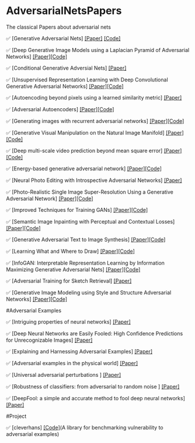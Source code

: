 # AdversarialNetsPapers
The classical Papers about adversarial nets 

:white_check_mark: [Generative Adversarial Nets] [[Paper]](https://arxiv.org/abs/1406.2661)
[[Code]](https://github.com/goodfeli/adversarial)

:white_check_mark: [Deep Generative Image Models using a Laplacian Pyramid of Adversarial Networks] [[Paper]](https://arxiv.org/abs/1506.05751)[[Code]](https://github.com/facebook/eyescream)


:white_check_mark: [Conditional Generative Adversial Nets] [[Paper]](https://arxiv.org/abs/1411.1784)

:white_check_mark: [Unsupervised Representation Learning with Deep Convolutional Generative Adversarial Networks] [[Paper]](https://arxiv.org/abs/1511.06434)[[Code]](https://github.com/jacobgil/keras-dcgan)

:white_check_mark: [Autoencoding beyond pixels using a learned similarity metric] [[Paper]](https://arxiv.org/abs/1512.09300)

:white_check_mark: [Adversarial Autoencoders] [[Paper]](http://arxiv.org/abs/1511.05644)[[Code]](https://github.com/musyoku/adversarial-autoencoder)

:white_check_mark: [Generating images with recurrent adversarial networks] [[Paper]](https://arxiv.org/abs/1602.05110)[[Code]](https://github.com/ofirnachum/sequence_gan)

:white_check_mark: [Generative Visual Manipulation on the Natural Image Manifold] [[Paper]](https://people.eecs.berkeley.edu/~junyanz/projects/gvm/eccv16_gvm.pdf)[[Code]](https://github.com/junyanz/iGAN)

:white_check_mark: [Deep multi-scale video prediction beyond mean square error] [[Paper]](https://arxiv.org/abs/1511.05440)[[Code]](https://github.com/dyelax/Adversarial_Video_Generation)

:white_check_mark: [Energy-based generative adversarial network] [[Paper]](https://arxiv.org/pdf/1609.03126v2.pdf)[[Code]](https://github.com/buriburisuri/ebgan)

:white_check_mark: [Neural Photo Editing with Introspective Adversarial Networks] [[Paper]](https://arxiv.org/abs/1609.07093)

:white_check_mark: [Photo-Realistic Single Image Super-Resolution Using a Generative Adversarial Network] [[Paper]](https://arxiv.org/abs/1609.04802)[[Code]](https://github.com/leehomyc/Photo-Realistic-Super-Resoluton)


:white_check_mark: [Improved Techniques for Training GANs] [[Paper]](https://arxiv.org/abs/1606.03498)[[Code]](https://github.com/openai/improved-gan)

:white_check_mark: [Semantic Image Inpainting with Perceptual and Contextual Losses] [[Paper]](https://arxiv.org/abs/1607.07539)[[Code]](https://github.com/bamos/dcgan-completion.tensorflow)

:white_check_mark: [Generative Adversarial Text to Image Synthesis] [[Paper]](https://arxiv.org/abs/1605.05396)[[Code]](https://github.com/reedscot/icml2016)


:white_check_mark: [Learning What and Where to Draw] [[Paper]](http://www.scottreed.info/files/nips2016.pdf)[[Code]](https://github.com/reedscot/nips2016)

:white_check_mark: [InfoGAN: Interpretable Representation Learning by Information Maximizing Generative Adversarial Nets] [[Paper]](https://arxiv.org/abs/1606.03657)[[Code]](https://github.com/buriburisuri/supervised_infogan)

:white_check_mark: [Adversarial Training for Sketch Retrieval] [[Paper]](http://link.springer.com/chapter/10.1007/978-3-319-46604-0_55)

:white_check_mark: [Generative Image Modeling using Style and Structure Adversarial Networks] [[Paper]](https://arxiv.org/pdf/1603.05631.pdf)[[Code]](https://github.com/xiaolonw/ss-gan)


#Adversarial Examples

:white_check_mark: [Intriguing properties of neural networks] [[Paper]](http://arxiv.org/abs/1312.6199)

:white_check_mark: [Deep Neural Networks are Easily Fooled: High Confidence Predictions for Unrecognizable Images] [[Paper]](https://arxiv.org/abs/1412.1897)

:white_check_mark: [Explaining and Harnessing Adversarial Examples] [[Paper]](http://arxiv.org/abs/1412.6572)

:white_check_mark: [Adversarial examples in the physical world] [[Paper]](http://arxiv.org/abs/1607.02533)


:white_check_mark: [Universal adversarial perturbations ] [[Paper]](https://arxiv.org/abs/1610.08401)

:white_check_mark: [Robustness of classifiers: from adversarial to random noise ] [[Paper]](https://arxiv.org/abs/1608.08967)

:white_check_mark: [DeepFool: a simple and accurate method to fool deep neural networks] [[Paper]](https://arxiv.org/abs/1511.04599)

#Project 

:white_check_mark: [cleverhans] [[Code]](https://github.com/openai/cleverhans)(A library for benchmarking vulnerability to adversarial examples)

